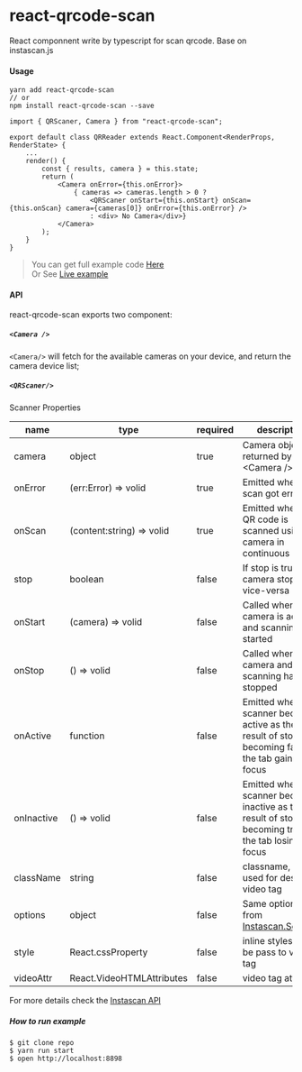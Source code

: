 # react-qrcode-scan

React componnent write by typescript for scan qrcode. Base on instascan.js


#### Usage 

```
yarn add react-qrcode-scan
// or
npm install react-qrcode-scan --save
```

```
import { QRScaner, Camera } from "react-qrcode-scan";

export default class QRReader extends React.Component<RenderProps, RenderState> {
    ...
    render() {
        const { results, camera } = this.state;
        return (
            <Camera onError={this.onError}>
                { cameras => cameras.length > 0 ?
                    <QRScaner onStart={this.onStart} onScan={this.onScan} camera={cameras[0]} onError={this.onError} />
                    : <div> No Camera</div>}
            </Camera>
        );
    }
}
```

> You can get full example code [Here](./example/scan.tsx)   
> Or See [Live example](https://189.github.io/react-qrcode-scan/dist/index.html)

#### API

react-qrcode-scan exports two component:

##### `<Camera />`

`<Camera/>` will fetch for the available cameras on your device, and return the camera device list;


##### `<QRScaner/>`  

Scanner Properties

|      name         |         type      |  required  |                     description                   |
|-------------------|-------------------|------------|---------------------------------------------------|
| camera            | object            |  true      | Camera object returned by \<Camera \/\>           |
| onError           | (err:Error) => volid     |  true   | Emitted when scan got error
| onScan            | (content:string) => volid |  true   | Emitted when a QR code is scanned using the camera in continuous mode |
| stop              | boolean                   |  false      | If stop is true the camera stops and vice-versa   |
| onStart           | (camera) => volid         |  false     | Called when camera is active and scanning has started |
| onStop            | () => volid               |  false      | Called when camera and scanning have stopped |
| onActive          | function                  |  false     | Emitted when the scanner becomes active as the result of stop becoming false or the tab gaining focus |
| onInactive        | () => volid               |  false     | Emitted when the scanner becomes inactive as the result of stop becoming true or the tab losing focus |
| className         | string                    |  false     | classname, will be used for descript video tag |  
| options           | object                    |  false     | Same options from [Instascan.Scanner][scanoption] |
| style             | React.cssProperty         |  false     | inline styles, will be pass to video tag |
| videoAttr         | React.VideoHTMLAttributes<any> | false | video tag attribute


[scanoption]: https://github.com/schmich/instascan#let-scanner--new-instascanscanneropts

For more details check the [Instascan API](https://github.com/schmich/instascan#api)

##### How to run example

```
$ git clone repo
$ yarn run start
$ open http://localhost:8898
```


